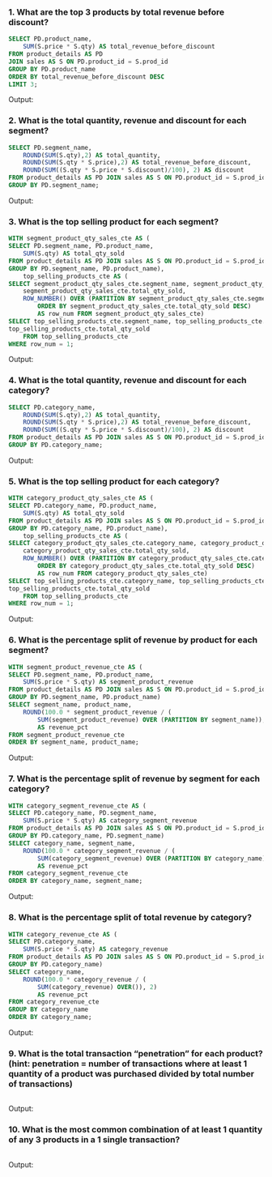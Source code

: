 ### 1. What are the top 3 products by total revenue before discount?

```sql
SELECT PD.product_name,
	SUM(S.price * S.qty) AS total_revenue_before_discount
FROM product_details AS PD
JOIN sales AS S ON PD.product_id = S.prod_id
GROUP BY PD.product_name
ORDER BY total_revenue_before_discount DESC
LIMIT 3;
```

Output:

### 2. What is the total quantity, revenue and discount for each segment?

```sql
SELECT PD.segment_name,
	ROUND(SUM(S.qty),2) AS total_quantity,
    ROUND(SUM(S.qty * S.price),2) AS total_revenue_before_discount,
    ROUND(SUM((S.qty * S.price * S.discount)/100), 2) AS discount
FROM product_details AS PD JOIN sales AS S ON PD.product_id = S.prod_id
GROUP BY PD.segment_name;
```

Output:

### 3. What is the top selling product for each segment?

```sql
WITH segment_product_qty_sales_cte AS (
SELECT PD.segment_name, PD.product_name,
	SUM(S.qty) AS total_qty_sold
FROM product_details AS PD JOIN sales AS S ON PD.product_id = S.prod_id
GROUP BY PD.segment_name, PD.product_name),
	top_selling_products_cte AS (
SELECT segment_product_qty_sales_cte.segment_name, segment_product_qty_sales_cte.product_name,
	segment_product_qty_sales_cte.total_qty_sold,
    ROW_NUMBER() OVER (PARTITION BY segment_product_qty_sales_cte.segment_name
		ORDER BY segment_product_qty_sales_cte.total_qty_sold DESC)
		AS row_num FROM segment_product_qty_sales_cte)
SELECT top_selling_products_cte.segment_name, top_selling_products_cte.product_name,
top_selling_products_cte.total_qty_sold
	FROM top_selling_products_cte
WHERE row_num = 1;
```

Output:

### 4. What is the total quantity, revenue and discount for each category?

```sql
SELECT PD.category_name,
	ROUND(SUM(S.qty),2) AS total_quantity,
    ROUND(SUM(S.qty * S.price),2) AS total_revenue_before_discount,
    ROUND(SUM((S.qty * S.price * S.discount)/100), 2) AS discount
FROM product_details AS PD JOIN sales AS S ON PD.product_id = S.prod_id
GROUP BY PD.category_name;
```

Output:

### 5. What is the top selling product for each category?

```sql
WITH category_product_qty_sales_cte AS (
SELECT PD.category_name, PD.product_name,
	SUM(S.qty) AS total_qty_sold
FROM product_details AS PD JOIN sales AS S ON PD.product_id = S.prod_id
GROUP BY PD.category_name, PD.product_name),
	top_selling_products_cte AS (
SELECT category_product_qty_sales_cte.category_name, category_product_qty_sales_cte.product_name,
	category_product_qty_sales_cte.total_qty_sold,
    ROW_NUMBER() OVER (PARTITION BY category_product_qty_sales_cte.category_name
		ORDER BY category_product_qty_sales_cte.total_qty_sold DESC)
		AS row_num FROM category_product_qty_sales_cte)
SELECT top_selling_products_cte.category_name, top_selling_products_cte.product_name,
top_selling_products_cte.total_qty_sold
	FROM top_selling_products_cte
WHERE row_num = 1;
```

Output:

### 6. What is the percentage split of revenue by product for each segment?

```sql
WITH segment_product_revenue_cte AS (
SELECT PD.segment_name, PD.product_name,
	SUM(S.price * S.qty) AS segment_product_revenue
FROM product_details AS PD JOIN sales AS S ON PD.product_id = S.prod_id
GROUP BY PD.segment_name, PD.product_name)
SELECT segment_name, product_name,
	ROUND(100.0 * segment_product_revenue / (
		SUM(segment_product_revenue) OVER (PARTITION BY segment_name)), 2)
		AS revenue_pct
FROM segment_product_revenue_cte
ORDER BY segment_name, product_name;
```

Output:

### 7. What is the percentage split of revenue by segment for each category?

```sql
WITH category_segment_revenue_cte AS (
SELECT PD.category_name, PD.segment_name,
	SUM(S.price * S.qty) AS category_segment_revenue
FROM product_details AS PD JOIN sales AS S ON PD.product_id = S.prod_id
GROUP BY PD.category_name, PD.segment_name)
SELECT category_name, segment_name,
	ROUND(100.0 * category_segment_revenue / (
		SUM(category_segment_revenue) OVER (PARTITION BY category_name)), 2)
		AS revenue_pct
FROM category_segment_revenue_cte
ORDER BY category_name, segment_name;
```

Output:

### 8. What is the percentage split of total revenue by category?

```sql
WITH category_revenue_cte AS (
SELECT PD.category_name,
	SUM(S.price * S.qty) AS category_revenue
FROM product_details AS PD JOIN sales AS S ON PD.product_id = S.prod_id
GROUP BY PD.category_name)
SELECT category_name,
	ROUND(100.0 * category_revenue / (
		SUM(category_revenue) OVER()), 2)
		AS revenue_pct
FROM category_revenue_cte
GROUP BY category_name
ORDER BY category_name;
```

Output:

### 9. What is the total transaction “penetration” for each product? (hint: penetration = number of transactions where at least 1 quantity of a product was purchased divided by total number of transactions)

```sql

```

Output:

### 10. What is the most common combination of at least 1 quantity of any 3 products in a 1 single transaction?

```sql

```

Output:

